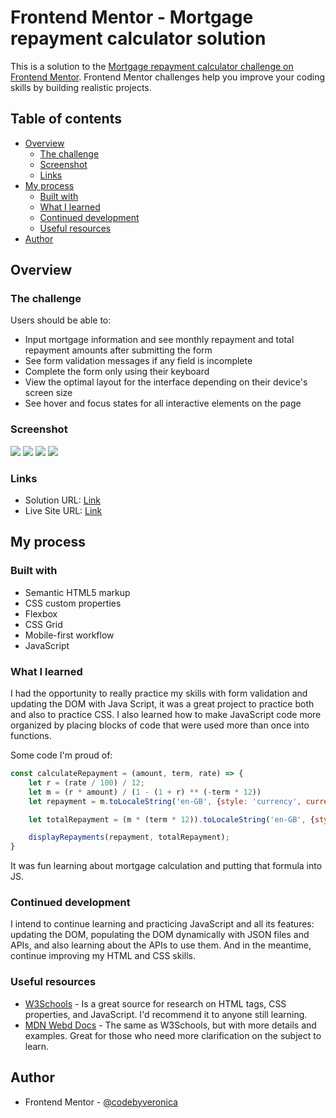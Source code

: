 # Frontend Mentor - Mortgage repayment calculator solution

This is a solution to the [Mortgage repayment calculator challenge on Frontend Mentor](https://www.frontendmentor.io/challenges/mortgage-repayment-calculator-Galx1LXK73). Frontend Mentor challenges help you improve your coding skills by building realistic projects. 

## Table of contents

- [Overview](#overview)
  - [The challenge](#the-challenge)
  - [Screenshot](#screenshot)
  - [Links](#links)
- [My process](#my-process)
  - [Built with](#built-with)
  - [What I learned](#what-i-learned)
  - [Continued development](#continued-development)
  - [Useful resources](#useful-resources)
- [Author](#author)

## Overview

### The challenge

Users should be able to:

- Input mortgage information and see monthly repayment and total repayment amounts after submitting the form
- See form validation messages if any field is incomplete
- Complete the form only using their keyboard
- View the optimal layout for the interface depending on their device's screen size
- See hover and focus states for all interactive elements on the page

### Screenshot

![](images/screenshot/desktop.png)
![](images/screenshot/desktop-validation.png)
![](images/screenshot/mobile.png)
![](images/screenshot/mobile-validation.png)

### Links

- Solution URL: [Link](https://github.com/codebyveronica/mortgage-repayment-calculator)
- Live Site URL: [Link](https://codebyveronica.github.io/mortgage-repayment-calculator/)

## My process

### Built with

- Semantic HTML5 markup
- CSS custom properties
- Flexbox
- CSS Grid
- Mobile-first workflow
- JavaScript

### What I learned

I had the opportunity to really practice my skills with form validation and updating the DOM with Java Script, it was a great project to practice both and also to practice CSS. I also learned how to make JavaScript code more organized by placing blocks of code that were used more than once into functions.

Some code I'm proud of:
```js
const calculateRepayment = (amount, term, rate) => {
    let r = (rate / 100) / 12;
    let m = (r * amount) / (1 - (1 + r) ** (-term * 12))
    let repayment = m.toLocaleString('en-GB', {style: 'currency', currency: 'GBP'});

    let totalRepayment = (m * (term * 12)).toLocaleString('en-GB', {style: 'currency', currency: 'GBP'});

    displayRepayments(repayment, totalRepayment);
}
```
It was fun learning about mortgage calculation and putting that formula into JS.

### Continued development

I intend to continue learning and practicing JavaScript and all its features: updating the DOM, populating the DOM dynamically with JSON files and APIs, and also learning about the APIs to use them. And in the meantime, continue improving my HTML and CSS skills.

### Useful resources

- [W3Schools](https://www.w3schools.com) - Is a great source for research on HTML tags, CSS properties, and JavaScript. I'd recommend it to anyone still learning.
- [MDN Webd Docs](https://developer.mozilla.org) - The same as W3Schools, but with more details and examples. Great for those who need more clarification on the subject to learn.


## Author

- Frontend Mentor - [@codebyveronica](https://www.frontendmentor.io/profile/codebyveronica)
